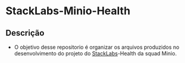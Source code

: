 # StackLabs-Minio-Health
## Descrição
* O objetivo desse repositorio é organizar os arquivos produzidos no desenvolvimento do projeto do [StackLabs]()-Health da squad Minio.
